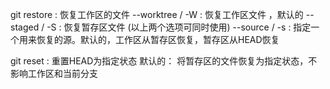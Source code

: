 git restore : 恢复工作区的文件 
            --worktree / -W  : 恢复工作区文件 ，默认的
            --staged / -S : 恢复暂存区文件
                (以上两个选项可同时使用)
            --source / -s : 指定一个用来恢复的源。默认的，工作区从暂存区恢复，暂存区从HEAD恢复


git reset : 重置HEAD为指定状态
            默认的： 将暂存区的文件恢复为指定状态，不影响工作区和当前分支